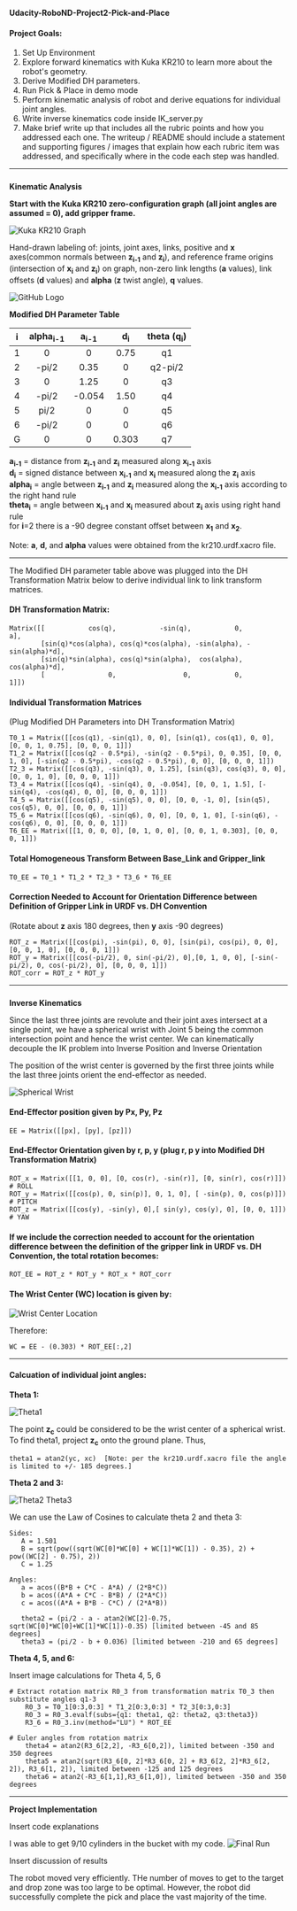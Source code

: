  **Udacity-RoboND-Project2-Pick-and-Place**


#### **Project Goals:**

 1. Set Up Environment
 2. Explore forward kinematics with Kuka KR210 to learn more about the robot's geometry.
 3. Derive Modified DH parameters.
 4. Run Pick & Place in demo mode
 5. Perform kinematic analysis of robot and derive equations for individual joint angles.
 6. Write inverse kinematics code inside IK_server.py
 7. Make brief write up that includes all the rubric points and how you addressed each one.  The writeup / README should include a statement and supporting figures / images that explain how each rubric item was addressed, and specifically where in the code each step was handled. 
___

###
**Kinematic Analysis**

<strong> 
Start with the Kuka KR210 zero-configuration graph (all joint angles are assumed = 0), add gripper frame.  
</strong>  

![Kuka KR210 Graph](/images/IMG_0084%20(2).jpg) 

Hand-drawn labeling of: joints, joint axes, links, positive and <strong>x</strong> axes(common normals between <strong>z<sub>i-1</sub></strong> and <strong>z<sub>i</sub></strong>), and reference frame origins (intersection of <strong>x<sub>i</sub></strong> and <strong>z<sub>i</sub></strong>) on graph, non-zero link lengths (<strong>a</strong> values), link offsets (<strong>d</strong> values) and <strong>alpha</strong> (<strong>z</strong> twist angle), <strong>q</strong> values.  

![GitHub Logo](/images/AllLabels.jpg)  

<strong>Modified DH Parameter Table</strong>

**i** | **alpha<sub>i-1</sub>** | **a<sub>i-1</sub>** | **d<sub>i</sub>** | **theta (q<sub>i</sub>)**
:--: | :-----: | :-: | :-: | :-----:
1 | 0 | 0 | 0.75 | q1
2 | -pi/2 | 0.35 | 0 | q2-pi/2
3 | 0 | 1.25 | 0 | q3
4 | -pi/2 | -0.054 | 1.50 | q4
5 | pi/2 | 0 | 0 | q5
6 | -pi/2 | 0 | 0 | q6
G | 0 | 0 | 0.303 |  q7

<strong>a<sub>i-1</sub></strong> = distance from <strong>z<sub>i-1</sub></strong> and <strong>z<sub>i</sub></strong> measured along <strong>x<sub>i-1</sub></strong> axis  
<strong>d<sub>i</sub></strong> = signed distance between <strong>x<sub>i-1</sub></strong> and <strong>x<sub>i</sub></strong> measured along the <strong>z<sub>i</sub></strong> axis  
<strong>alpha<sub>i</sub></strong> = angle between <strong>z<sub>i-1</sub></strong> and <strong>z<sub>i</sub></strong> measured along the <strong>x<sub>i-1</sub></strong> axis according to the right hand rule  
<strong>theta<sub>i</sub></strong> = angle between <strong>x<sub>i-1</sub></strong> and <strong>x<sub>i</sub></strong> measured about <strong>z<sub>i</sub></strong> axis using right hand rule  
for <strong>i</strong>=2 there is a -90 degree constant offset between <strong>x<sub>1</sub></strong> and <strong>x<sub>2</sub></strong>.

Note: <strong>a</strong>, <strong>d</strong>, and <strong>alpha</strong> values were obtained from the kr210.urdf.xacro file.  
___

The Modified DH parameter table above was plugged into the DH Transformation Matrix below to derive individual link to link transform matrices.

#### DH Transformation Matrix:
    Matrix([[           cos(q),           -sin(q),           0,             a],  
            [sin(q)*cos(alpha), cos(q)*cos(alpha), -sin(alpha), -sin(alpha)*d],
            [sin(q)*sin(alpha), cos(q)*sin(alpha),  cos(alpha),  cos(alpha)*d],  
            [                0,                 0,           0,             1]])  

#### Individual Transformation Matrices
(Plug Modified DH Parameters into DH Transformation Matrix)

    T0_1 = Matrix([[cos(q1), -sin(q1), 0, 0], [sin(q1), cos(q1), 0, 0], [0, 0, 1, 0.75], [0, 0, 0, 1]])  
    T1_2 = Matrix([[cos(q2 - 0.5*pi), -sin(q2 - 0.5*pi), 0, 0.35], [0, 0, 1, 0], [-sin(q2 - 0.5*pi), -cos(q2 - 0.5*pi), 0, 0], [0, 0, 0, 1]])  
    T2_3 = Matrix([[cos(q3), -sin(q3), 0, 1.25], [sin(q3), cos(q3), 0, 0], [0, 0, 1, 0], [0, 0, 0, 1]])  
    T3_4 = Matrix([[cos(q4), -sin(q4), 0, -0.054], [0, 0, 1, 1.5], [-sin(q4), -cos(q4), 0, 0], [0, 0, 0, 1]])  
    T4_5 = Matrix([[cos(q5), -sin(q5), 0, 0], [0, 0, -1, 0], [sin(q5), cos(q5), 0, 0], [0, 0, 0, 1]])  
    T5_6 = Matrix([[cos(q6), -sin(q6), 0, 0], [0, 0, 1, 0], [-sin(q6), -cos(q6), 0, 0], [0, 0, 0, 1]])  
    T6_EE = Matrix([[1, 0, 0, 0], [0, 1, 0, 0], [0, 0, 1, 0.303], [0, 0, 0, 1]])  

#### Total Homogeneous Transform Between Base_Link and Gripper_link

    T0_EE = T0_1 * T1_2 * T2_3 * T3_6 * T6_EE

#### Correction Needed to Account for Orientation Difference between Definition of Gripper Link in URDF vs. DH Convention
(Rotate about <strong>z</strong> axis 180 degrees, then <strong>y</strong> axis -90 degrees)

    ROT_z = Matrix([[cos(pi), -sin(pi), 0, 0], [sin(pi), cos(pi), 0, 0], [0, 0, 1, 0], [0, 0, 0, 1]])  
    ROT_y = Matrix([[cos(-pi/2), 0, sin(-pi/2), 0],[0, 1, 0, 0], [-sin(-pi/2), 0, cos(-pi/2), 0], [0, 0, 0, 1]])  
    ROT_corr = ROT_z * ROT_y  
___
###
**Inverse Kinematics**  

Since the last three joints are revolute and their joint axes intersect at a single point, we have a spherical wrist with Joint 5 being the common intersection point and hence the wrist center.  We can kinematically decouple the IK problem into Inverse Position and Inverse Orientation 

The position of the wrist center is governed by the first three joints while the last three joints orient the end-effector as needed.  

![Spherical Wrist](/images/Spherical%20Wrist.jpg) 

#### End-Effector position given by Px, Py, Pz
    EE = Matrix([[px], [py], [pz]])

#### End-Effector Orientation given by r, p, y (plug r, p y into Modified DH Transformation Matrix)
    ROT_x = Matrix([[1, 0, 0], [0, cos(r), -sin(r)], [0, sin(r), cos(r)]])  # ROLL
    ROT_y = Matrix([[cos(p), 0, sin(p)], 0, 1, 0], [ -sin(p), 0, cos(p)]])  # PITCH
    ROT_z = Matrix([[cos(y), -sin(y), 0],[ sin(y), cos(y), 0], [0, 0, 1]])  # YAW
    
#### If we include the correction needed to account for the orientation difference between the definition of the gripper link in URDF vs. DH Convention, the total rotation becomes:

    ROT_EE = ROT_z * ROT_y * ROT_x * ROT_corr

#### The Wrist Center (WC) location is given by:

![Wrist Center Location](/images/WristCenter.jpg) 

Therefore:

    WC = EE - (0.303) * ROT_EE[:,2]
___
#### Calcuation of individual joint angles:

**Theta 1:**  

![Theta1](/images/Theta1.jpg)

The point <strong>z<sub>c</sub></strong> could be considered to be the wrist center of a spherical wrist. To find theta1, project <strong>z<sub>c</sub></strong> onto the ground plane.  Thus, 

    theta1 = atan2(yc, xc)  [Note: per the kr210.urdf.xacro file the angle is limited to +/- 185 degrees.]

**Theta 2 and 3:**  

![Theta2 Theta3](/images/Theta2Theta3.jpg) 

We can use the Law of Cosines to calculate theta 2 and theta 3:

    Sides:
       A = 1.501
       B = sqrt(pow((sqrt(WC[0]*WC[0] + WC[1]*WC[1]) - 0.35), 2) + pow((WC[2] - 0.75), 2))
       C = 1.25
       
    Angles:
       a = acos((B*B + C*C - A*A) / (2*B*C))
       b = acos((A*A + C*C - B*B) / (2*A*C))
       c = acos((A*A + B*B - C*C) / (2*A*B))

       theta2 = (pi/2 - a - atan2(WC[2]-0.75, sqrt(WC[0]*WC[0]+WC[1]*WC[1])-0.35) [limited between -45 and 85 degrees]
       theta3 = (pi/2 - b + 0.036) [limited between -210 and 65 degrees]

**Theta 4, 5, and 6:**  

Insert image calculations for Theta 4, 5, 6

	# Extract rotation matrix R0_3 from transformation matrix T0_3 then substitute angles q1-3  
        R0_3 = T0_1[0:3,0:3] * T1_2[0:3,0:3] * T2_3[0:3,0:3]
        R0_3 = R0_3.evalf(subs={q1: theta1, q2: theta2, q3:theta3})
        R3_6 = R0_3.inv(method="LU") * ROT_EE

	# Euler angles from rotation matrix  
        theta4 = atan2(R3_6[2,2], -R3_6[0,2]), limited between -350 and 350 degrees
        theta5 = atan2(sqrt(R3_6[0, 2]*R3_6[0, 2] + R3_6[2, 2]*R3_6[2, 2]), R3_6[1, 2]), limited between -125 and 125 degrees
        theta6 = atan2(-R3_6[1,1],R3_6[1,0]), limited between -350 and 350 degrees
___

<strong>
Project Implementation
</strong>

Insert code explanations

I was able to get 9/10 cylinders in the bucket with my code.
![Final Run](/images/FinalRun.jpg)

Insert discussion of results

The robot moved very efficiently.  THe number of moves to get to the target and drop zone was too large to be optimal.  However, the robot did successfully complete the pick and place the vast majority of the time.





